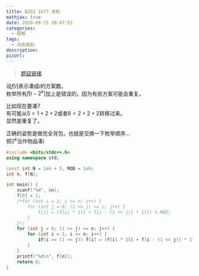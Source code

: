 ```yaml
---
title: BZOJ 1677 求和
mathjax: true
date: 2020-09-15 20:47:53
categories: 
  - 题解
tags: 
  - 动态规划
description: 
picUrl: 
---
```



>[题目链接](https://darkbzoj.tk/problem/1677)  

设$f[i]$表示凑成$i$的方案数。  
枚举所有$f[i-2^k]$加上是错误的，因为有些方案可能会重复。  

比如现在要凑$7$  
有可能从$5=1+2+2$或者$6=2+2+2$转移过来。  
显然是重复了。  

正确的姿势是做完全背包，也就是交换一下枚举顺序...  
把$2^k$当作物品凑$i$  

```cpp
#include <bits/stdc++.h>
using namespace std;

const int N = 1e6 + 5, MOD = 1e9;
int n, f[N];

int main() {
    scanf("%d", &n);
	f[0] = 1;
	/*for (int i = 1; i <= n; i++) {
		for (int j = 0; (1 << j) <= i; j++) {
			f[i] = (f[i] * 1ll + f[i - (1 << j)] * 1ll) % MOD;
		}
	}*/
	for (int j = 0; (1 << j) <= n; j++) {
		for (int i = 1; i <= n; i++) {
			if(i >= (1 << j)) f[i] = (f[i] * 1ll + f[i - (1 << j)] * 1ll) % MOD;
		}
	}
	printf("%d\n", f[n]);
	return 0;
}

```